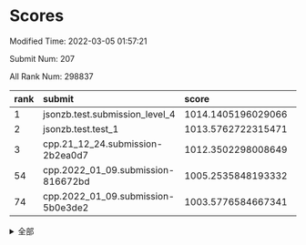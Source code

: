 # Scores

Modified Time: 2022-03-05 01:57:21

Submit Num: 207

All Rank Num: 298837

| rank |               submit               |       score        |       sigma        | pk_num |
| :--- | :--------------------------------- | :----------------- | :----------------- | :----- |
| 1    | jsonzb.test.submission_level_4     | 1014.1405196029066 | 0.8237089352429381 | 5776   |
| 2    | jsonzb.test.test_1                 | 1013.5762722315471 | 0.8256899635751175 | 5778   |
| 3    | cpp.21_12_24.submission-2b2ea0d7   | 1012.3502298008649 | 0.7756367247534116 | 5776   |
| 54   | cpp.2022_01_09.submission-816672bd | 1005.2535848193332 | 0.7199293650095515 | 5767   |
| 74   | cpp.2022_01_09.submission-5b0e3de2 | 1003.5776584667341 | 0.7305798796182339 | 5776   |


<details>
<summary>全部</summary>

| rank |                 submit                 |       score        |       sigma        | pk_num |
| :--- | :------------------------------------- | :----------------- | :----------------- | :----- |
| 1    | jsonzb.test.submission_level_4         | 1014.1405196029066 | 0.8237089352429381 | 5776   |
| 2    | jsonzb.test.test_1                     | 1013.5762722315471 | 0.8256899635751175 | 5778   |
| 3    | cpp.21_12_24.submission-2b2ea0d7       | 1012.3502298008649 | 0.7756367247534116 | 5776   |
| 4    | gobigger.level_3.submission_level_3_26 | 1011.746668165934  | 0.7736330507297545 | 5775   |
| 5    | gobigger.level_3.submission_level_3_10 | 1011.3565316149147 | 0.7672195841279614 | 5775   |
| 6    | gobigger.level_3.submission_level_3_44 | 1011.2709836592032 | 0.7848477719690218 | 5776   |
| 7    | gobigger.level_3.submission_level_3_28 | 1011.1953370002564 | 0.762632493173503  | 5777   |
| 8    | gobigger.level_3.submission_level_3_35 | 1011.1591334510447 | 0.762157905967655  | 5774   |
| 9    | gobigger.level_3.submission_level_3_32 | 1010.9388702643503 | 0.7791533802493901 | 5773   |
| 10   | gobigger.level_3.submission_level_3_46 | 1010.9293590070137 | 0.7776650083446067 | 5772   |
| 11   | gobigger.level_3.submission_level_3_1  | 1010.8535947851366 | 0.7900210242215177 | 5772   |
| 12   | gobigger.level_3.submission_level_3_29 | 1010.7814118336123 | 0.7537874316714323 | 5771   |
| 13   | gobigger.level_3.submission_level_3_37 | 1010.7205944004724 | 0.766630794186651  | 5776   |
| 14   | gobigger.level_3.submission_level_3_36 | 1010.650013181993  | 0.763861671194883  | 5780   |
| 15   | gobigger.level_3.submission_level_3_0  | 1010.6252064842661 | 0.7669662575849494 | 5770   |
| 16   | gobigger.level_3.submission_level_3_4  | 1010.5591990313433 | 0.7559460167556111 | 5776   |
| 17   | gobigger.level_3.submission_level_3_6  | 1010.4084757275057 | 0.7639269276086753 | 5778   |
| 18   | gobigger.level_3.submission_level_3_2  | 1010.3637066629701 | 0.7780020311017872 | 5774   |
| 19   | gobigger.level_3.submission_level_3_22 | 1010.3503518324715 | 0.7801235646998391 | 5776   |
| 20   | gobigger.level_3.submission_level_3_7  | 1010.3267216855044 | 0.765183962208689  | 5774   |
| 21   | gobigger.level_3.submission_level_3_3  | 1010.2612280006804 | 0.7604272230806768 | 5773   |
| 22   | gobigger.level_3.submission_level_3_8  | 1010.247416725238  | 0.7714733564785995 | 5774   |
| 23   | gobigger.level_3.submission_level_3_27 | 1010.0833127630807 | 0.7619330864717816 | 5774   |
| 24   | gobigger.level_3.submission_level_3_9  | 1010.0548936619057 | 0.7562400907296835 | 5770   |
| 25   | gobigger.level_3.submission_level_3_31 | 1010.0214581147329 | 0.7615992890232018 | 5774   |
| 26   | gobigger.level_3.submission_level_3_30 | 1009.9575425074196 | 0.7737193871790425 | 5777   |
| 27   | gobigger.level_3.submission_level_3_43 | 1009.9333970789974 | 0.759966739802116  | 5776   |
| 28   | gobigger.level_3.submission_level_3_25 | 1009.8838218439718 | 0.7462134007755549 | 5779   |
| 29   | gobigger.level_3.submission_level_3_24 | 1009.7151305368913 | 0.7499943467422668 | 5777   |
| 30   | gobigger.level_3.submission_level_3_45 | 1009.7109522291429 | 0.7494571944066928 | 5774   |
| 31   | gobigger.level_3.submission_level_3_33 | 1009.699528101067  | 0.7697148505410378 | 5772   |
| 32   | gobigger.level_3.submission_level_3_15 | 1009.6748853959854 | 0.7645247922572403 | 5772   |
| 33   | gobigger.level_3.submission_level_3_16 | 1009.6549470790023 | 0.7514660567953666 | 5776   |
| 34   | gobigger.level_3.submission_level_3_17 | 1009.613565300498  | 0.7532319041624896 | 5773   |
| 35   | gobigger.level_3.submission_level_3_38 | 1009.5875995825304 | 0.7499378039567497 | 5778   |
| 36   | gobigger.level_3.submission_level_3_34 | 1009.5546844197097 | 0.7593260999181011 | 5781   |
| 37   | gobigger.level_3.submission_level_3_42 | 1009.530417908118  | 0.7496156609435207 | 5774   |
| 38   | gobigger.level_3.submission_level_3_12 | 1009.4964947466165 | 0.7439982004085457 | 5779   |
| 39   | gobigger.level_3.submission_level_3_14 | 1009.4021443948069 | 0.7659722960662105 | 5775   |
| 40   | gobigger.level_3.submission_level_3_48 | 1009.3807503420967 | 0.7480021835714747 | 5776   |
| 41   | gobigger.level_3.submission_level_3_39 | 1009.3744122003022 | 0.75066127022047   | 5770   |
| 42   | gobigger.level_3.submission_level_3_49 | 1009.3609494623416 | 0.7542503663055338 | 5774   |
| 43   | gobigger.level_3.submission_level_3_41 | 1009.2226698419252 | 0.7502572954575311 | 5776   |
| 44   | gobigger.level_3.submission_level_3_5  | 1009.2102478725451 | 0.7360729478168362 | 5778   |
| 45   | gobigger.level_3.submission_level_3_40 | 1009.1002350999368 | 0.7505304646099472 | 5773   |
| 46   | gobigger.level_3.submission_level_3_47 | 1009.0947080576695 | 0.7311821053708161 | 5778   |
| 47   | gobigger.level_3.submission_level_3_21 | 1009.0926224777586 | 0.752706153596424  | 5772   |
| 48   | gobigger.level_3.submission_level_3_11 | 1009.053756952414  | 0.7698290930234959 | 5771   |
| 49   | gobigger.level_3.submission_level_3_23 | 1008.8796572089586 | 0.7389206782564895 | 5774   |
| 50   | gobigger.level_3.submission_level_3_18 | 1008.7211080180011 | 0.738215759427824  | 5775   |
| 51   | gobigger.level_3.submission_level_3_19 | 1008.685236002598  | 0.7752064201100212 | 5774   |
| 52   | gobigger.level_3.submission_level_3_13 | 1008.3705590698513 | 0.7462556923809889 | 5779   |
| 53   | gobigger.level_3.submission_level_3_20 | 1008.1783699495177 | 0.7214364052982358 | 5777   |
| 54   | cpp.2022_01_09.submission-816672bd     | 1005.2535848193332 | 0.7199293650095515 | 5767   |
| 55   | gobigger.level_1.submission_level_1_47 | 1005.2352604515695 | 0.7294772743769072 | 5774   |
| 56   | gobigger.level_1.submission_level_1_1  | 1005.022515169679  | 0.7262181925056872 | 5776   |
| 57   | gobigger.level_1.submission_level_1_24 | 1004.8879564793394 | 0.7208838247651371 | 5776   |
| 58   | gobigger.level_1.submission_level_1_35 | 1004.4150778262118 | 0.7153437552949066 | 5769   |
| 59   | gobigger.level_1.submission_level_1_15 | 1004.3632207789997 | 0.7171374913981143 | 5775   |
| 60   | gobigger.level_1.submission_level_1_10 | 1004.1820090548231 | 0.7177513214315216 | 5776   |
| 61   | gobigger.level_1.submission_level_1_8  | 1003.9597650867547 | 0.7297117348419728 | 5782   |
| 62   | gobigger.level_1.submission_level_1_43 | 1003.9533315286013 | 0.7260020895292345 | 5775   |
| 63   | gobigger.level_1.submission_level_1_42 | 1003.8975845394984 | 0.7245956837355518 | 5779   |
| 64   | gobigger.level_1.submission_level_1_12 | 1003.8959295110385 | 0.7110768050281048 | 5768   |
| 65   | gobigger.level_1.submission_level_1_21 | 1003.8516717758507 | 0.7129465501680694 | 5774   |
| 66   | gobigger.level_1.submission_level_1_27 | 1003.7558488828956 | 0.7162657811867313 | 5772   |
| 67   | gobigger.level_1.submission_level_1_0  | 1003.7343660117049 | 0.7212892881798991 | 5771   |
| 68   | gobigger.level_1.submission_level_1_28 | 1003.7266775303135 | 0.7192190497266023 | 5772   |
| 69   | gobigger.level_1.submission_level_1_6  | 1003.693750815103  | 0.7203161167778253 | 5770   |
| 70   | gobigger.level_1.submission_level_1_34 | 1003.6469520834977 | 0.7159483706668133 | 5774   |
| 71   | gobigger.level_1.submission_level_1_46 | 1003.6232709722216 | 0.7141465941277118 | 5774   |
| 72   | gobigger.level_1.submission_level_1_14 | 1003.6162440000209 | 0.7246312218044033 | 5775   |
| 73   | gobigger.level_1.submission_level_1_29 | 1003.5998248023888 | 0.7068393154197432 | 5776   |
| 74   | cpp.2022_01_09.submission-5b0e3de2     | 1003.5776584667341 | 0.7305798796182339 | 5776   |
| 75   | gobigger.level_1.submission_level_1_38 | 1003.5349824647975 | 0.7097516376254057 | 5769   |
| 76   | gobigger.level_1.submission_level_1_45 | 1003.5199689172704 | 0.7146785687115169 | 5776   |
| 77   | gobigger.level_1.submission_level_1_44 | 1003.4160611827277 | 0.7152114503448396 | 5774   |
| 78   | gobigger.level_1.submission_level_1_36 | 1003.398176340696  | 0.7156918655897465 | 5770   |
| 79   | gobigger.level_1.submission_level_1_9  | 1003.3393897116543 | 0.7276851347067546 | 5777   |
| 80   | gobigger.level_1.submission_level_1_37 | 1003.3037989637625 | 0.70770921954104   | 5775   |
| 81   | gobigger.level_1.submission_level_1_7  | 1003.2917623207702 | 0.7154092826060342 | 5776   |
| 82   | gobigger.level_1.submission_level_1_41 | 1003.2765681822148 | 0.7157415068497918 | 5773   |
| 83   | gobigger.level_1.submission_level_1_16 | 1003.2607784218565 | 0.7264746960301716 | 5771   |
| 84   | gobigger.level_1.submission_level_1_18 | 1003.2064195879052 | 0.7314996829535555 | 5776   |
| 85   | gobigger.level_1.submission_level_1_5  | 1003.1391834645398 | 0.713789378567462  | 5774   |
| 86   | gobigger.level_1.submission_level_1_13 | 1003.0740254546548 | 0.7225401579865296 | 5772   |
| 87   | gobigger.level_1.submission_level_1_40 | 1003.0713254423853 | 0.7136825776912099 | 5776   |
| 88   | gobigger.level_1.submission_level_1_32 | 1003.0506085941117 | 0.7090116973165597 | 5772   |
| 89   | gobigger.level_1.submission_level_1_11 | 1003.0486898345787 | 0.7096030989708275 | 5775   |
| 90   | gobigger.level_1.submission_level_1_49 | 1003.0178664560686 | 0.7224043308183432 | 5772   |
| 91   | gobigger.level_1.submission_level_1_20 | 1002.8749681712026 | 0.7127748046299592 | 5771   |
| 92   | gobigger.level_1.submission_level_1_31 | 1002.8356446413329 | 0.7101465811100027 | 5770   |
| 93   | gobigger.level_1.submission_level_1_4  | 1002.7736508306185 | 0.71689017208765   | 5774   |
| 94   | gobigger.level_1.submission_level_1_22 | 1002.7675316776696 | 0.7185695901781323 | 5770   |
| 95   | gobigger.level_1.submission_level_1_3  | 1002.7461428705088 | 0.7211208086424434 | 5773   |
| 96   | gobigger.level_1.submission_level_1_2  | 1002.7443723614385 | 0.7155824069463427 | 5776   |
| 97   | gobigger.level_1.submission_level_1_30 | 1002.7130564203806 | 0.697433948983155  | 5777   |
| 98   | gobigger.level_1.submission_level_1_39 | 1002.7095277143541 | 0.7195084049863892 | 5773   |
| 99   | gobigger.level_1.submission_level_1_17 | 1002.6785733329338 | 0.7188407454097658 | 5778   |
| 100  | gobigger.level_1.submission_level_1_48 | 1002.6609612220866 | 0.7185847678812803 | 5779   |
| 101  | gobigger.level_1.submission_level_1_33 | 1002.5799774339372 | 0.7250816570500929 | 5775   |
| 102  | gobigger.level_1.submission_level_1_25 | 1002.3894353584323 | 0.7154550956480641 | 5777   |
| 103  | gobigger.level_1.submission_level_1_23 | 1002.2652227431163 | 0.7131990539507426 | 5770   |
| 104  | gobigger.level_1.submission_level_1_19 | 1002.1618022401012 | 0.7108303724483939 | 5777   |
| 105  | gobigger.level_1.submission_level_1_26 | 1001.6544237637032 | 0.710351221263065  | 5778   |
| 106  | gobigger.random.submission_random_37   | 997.8530004928349  | 0.6964027363020696 | 5770   |
| 107  | gobigger.random.submission_random_48   | 996.9840415184118  | 0.705690762049291  | 5770   |
| 108  | gobigger.random.submission_random_1    | 996.9501587591319  | 0.7094797006924609 | 5775   |
| 109  | gobigger.random.submission_random_5    | 996.9221187781823  | 0.7056436270162857 | 5777   |
| 110  | gobigger.random.submission_random_45   | 996.7406670935655  | 0.7014048690138641 | 5777   |
| 111  | gobigger.random.submission_random_19   | 996.5927977811782  | 0.7120382597051726 | 5777   |
| 112  | gobigger.random.submission_random_28   | 996.4732179629156  | 0.7033896969631535 | 5776   |
| 113  | gobigger.random.submission_random_33   | 996.376641769138   | 0.7105037423198853 | 5778   |
| 114  | gobigger.random.submission_random_35   | 996.3634785654715  | 0.7007885134908397 | 5778   |
| 115  | gobigger.random.submission_random_30   | 996.3394416993837  | 0.7070349212264582 | 5775   |
| 116  | gobigger.random.submission_random_3    | 996.2788272629275  | 0.7117633637232864 | 5769   |
| 117  | gobigger.random.submission_random_11   | 996.2424248701537  | 0.7085614701025612 | 5773   |
| 118  | gobigger.random.submission_random_29   | 996.1928099992343  | 0.7000653178735622 | 5777   |
| 119  | gobigger.random.submission_random_32   | 996.1490910255368  | 0.719247809609777  | 5775   |
| 120  | gobigger.random.submission_random_27   | 996.1420880741009  | 0.7004900097653086 | 5772   |
| 121  | gobigger.random.submission_random_36   | 996.0909558399615  | 0.7028234003360091 | 5778   |
| 122  | gobigger.random.submission_random_2    | 996.06617669901    | 0.7034833888548074 | 5771   |
| 123  | gobigger.random.submission_random_44   | 996.0379398006035  | 0.7073074083036349 | 5771   |
| 124  | gobigger.random.submission_random_9    | 996.0361107536536  | 0.7237989568615472 | 5780   |
| 125  | gobigger.random.submission_random_42   | 995.9916839889921  | 0.7127410352233147 | 5775   |
| 126  | gobigger.random.submission_random_16   | 995.9844070417053  | 0.7078943696913742 | 5777   |
| 127  | gobigger.random.submission_random_13   | 995.9410124414122  | 0.7061486339294257 | 5773   |
| 128  | gobigger.random.submission_random_17   | 995.9363822565917  | 0.7133096590441547 | 5775   |
| 129  | gobigger.random.submission_random_24   | 995.908665127451   | 0.7030867490777949 | 5770   |
| 130  | gobigger.random.submission_random_25   | 995.8954016744003  | 0.7198356993482398 | 5774   |
| 131  | gobigger.random.submission_random_46   | 995.8885569120811  | 0.7097567341895397 | 5773   |
| 132  | gobigger.random.submission_random_38   | 995.8646995715163  | 0.7185644873485187 | 5777   |
| 133  | gobigger.random.submission_random_7    | 995.8639736121364  | 0.7206906825795347 | 5775   |
| 134  | gobigger.random.submission_random_43   | 995.8321776765373  | 0.7199430837283853 | 5771   |
| 135  | gobigger.random.submission_random_8    | 995.7801940614116  | 0.7076072060752311 | 5776   |
| 136  | gobigger.random.submission_random_20   | 995.758671579998   | 0.7114334781663645 | 5776   |
| 137  | gobigger.random.submission_random_6    | 995.7494257246327  | 0.7095607027921146 | 5777   |
| 138  | gobigger.random.submission_random_10   | 995.7228951213749  | 0.709429820002055  | 5777   |
| 139  | gobigger.random.submission_random_41   | 995.7087344617231  | 0.7195065134645606 | 5774   |
| 140  | gobigger.random.submission_random_26   | 995.6694787535935  | 0.7097929924105053 | 5773   |
| 141  | gobigger.random.submission_random_14   | 995.6496801848838  | 0.7046148945438204 | 5772   |
| 142  | gobigger.random.submission_random_21   | 995.6128961796329  | 0.7110020114132205 | 5778   |
| 143  | gobigger.random.submission_random_18   | 995.564061898179   | 0.7178179233286436 | 5767   |
| 144  | gobigger.random.submission_random_34   | 995.550895963075   | 0.7079464887154868 | 5778   |
| 145  | gobigger.random.submission_random_12   | 995.514735053961   | 0.7008939023958377 | 5775   |
| 146  | gobigger.random.submission_random_39   | 995.492147070895   | 0.7097897196056123 | 5774   |
| 147  | gobigger.random.submission_random_15   | 995.4628805324961  | 0.7133069481841725 | 5773   |
| 148  | gobigger.random.submission_random_0    | 995.3920183164889  | 0.7165495323409933 | 5776   |
| 149  | gobigger.random.submission_random_4    | 995.3314781552092  | 0.7182468137445431 | 5774   |
| 150  | gobigger.random.submission_random_47   | 995.2773293797985  | 0.710819993643868  | 5781   |
| 151  | gobigger.random.submission_random_31   | 995.2666416499939  | 0.7185999956944272 | 5775   |
| 152  | gobigger.random.submission_random_22   | 995.0568810159369  | 0.7097911951009201 | 5777   |
| 153  | gobigger.random.submission_random_23   | 994.8805624055524  | 0.7104601511009675 | 5774   |
| 154  | gobigger.random.submission_random_49   | 994.7742415897369  | 0.7258850915990267 | 5775   |
| 155  | gobigger.random.submission_random_40   | 994.6232818935018  | 0.722384934377794  | 5775   |
| 156  | gobigger.level_2.submission_level_2_23 | 994.0735441988904  | 0.7199747032184196 | 5774   |
| 157  | gobigger.level_2.submission_level_2_19 | 993.9690334523465  | 0.7256701151154958 | 5780   |
| 158  | gobigger.level_2.submission_level_2_40 | 993.5002728033846  | 0.7380573187548398 | 5776   |
| 159  | gobigger.level_2.submission_level_2_6  | 993.4394225021646  | 0.7405908555568793 | 5771   |
| 160  | gobigger.level_2.submission_level_2_24 | 993.4346320169775  | 0.7395093216056033 | 5774   |
| 161  | gobigger.level_2.submission_level_2_1  | 993.4091192615882  | 0.7373433257353089 | 5777   |
| 162  | gobigger.level_2.submission_level_2_28 | 993.1781634061639  | 0.7309905954698995 | 5774   |
| 163  | gobigger.level_2.submission_level_2_18 | 993.0485683980246  | 0.7190142138527519 | 5776   |
| 164  | gobigger.level_2.submission_level_2_8  | 993.0445435164862  | 0.7304849142535044 | 5775   |
| 165  | gobigger.level_2.submission_level_2_17 | 992.9814599349206  | 0.7516912466131312 | 5774   |
| 166  | gobigger.level_2.submission_level_2_7  | 992.8659591780016  | 0.7384855990370731 | 5775   |
| 167  | gobigger.level_2.submission_level_2_48 | 992.7366879753416  | 0.743531727447918  | 5778   |
| 168  | gobigger.level_2.submission_level_2_20 | 992.6197187401165  | 0.7236154527301053 | 5778   |
| 169  | gobigger.level_2.submission_level_2_22 | 992.6143187773273  | 0.7310015031325972 | 5775   |
| 170  | gobigger.level_2.submission_level_2_16 | 992.6112903191918  | 0.7589611474713891 | 5768   |
| 171  | gobigger.level_2.submission_level_2_11 | 992.57642718512    | 0.7364300614348062 | 5777   |
| 172  | gobigger.level_2.submission_level_2_39 | 992.5263668714048  | 0.7311078986720122 | 5780   |
| 173  | gobigger.level_2.submission_level_2_38 | 992.5157952829462  | 0.7488035829960051 | 5777   |
| 174  | gobigger.level_2.submission_level_2_33 | 992.5046095822901  | 0.7419149080586046 | 5775   |
| 175  | gobigger.level_2.submission_level_2_14 | 992.4085030728319  | 0.7389562952666318 | 5772   |
| 176  | gobigger.level_2.submission_level_2_43 | 992.3873333488278  | 0.7375090410370212 | 5771   |
| 177  | gobigger.level_2.submission_level_2_27 | 992.2376524751327  | 0.7442031804081132 | 5775   |
| 178  | gobigger.level_2.submission_level_2_0  | 992.1691531105231  | 0.7599557973180682 | 5772   |
| 179  | gobigger.level_2.submission_level_2_34 | 992.1664230851459  | 0.7633416441847722 | 5776   |
| 180  | gobigger.level_2.submission_level_2_9  | 992.1363686663822  | 0.7353866839019398 | 5775   |
| 181  | gobigger.level_2.submission_level_2_29 | 992.0895751365815  | 0.7326381652269864 | 5781   |
| 182  | gobigger.level_2.submission_level_2_2  | 991.9577341026934  | 0.7503594595025402 | 5778   |
| 183  | gobigger.level_2.submission_level_2_41 | 991.8784717454623  | 0.7429787459639763 | 5775   |
| 184  | gobigger.level_2.submission_level_2_37 | 991.8759327601275  | 0.7382036208556774 | 5776   |
| 185  | gobigger.level_2.submission_level_2_30 | 991.859868080185   | 0.7386071194792436 | 5774   |
| 186  | gobigger.level_2.submission_level_2_25 | 991.8221265109715  | 0.7465873820690776 | 5778   |
| 187  | gobigger.level_2.submission_level_2_12 | 991.803398667546   | 0.7565405358405907 | 5774   |
| 188  | gobigger.level_2.submission_level_2_3  | 991.7596289789949  | 0.7770504244020343 | 5773   |
| 189  | gobigger.level_2.submission_level_2_15 | 991.7036302011375  | 0.7432807770809243 | 5771   |
| 190  | gobigger.level_2.submission_level_2_21 | 991.6921169135302  | 0.741048006463611  | 5774   |
| 191  | gobigger.level_2.submission_level_2_42 | 991.4822858997535  | 0.7457890226938589 | 5773   |
| 192  | gobigger.level_2.submission_level_2_46 | 991.4199774787153  | 0.7496170607351037 | 5768   |
| 193  | gobigger.level_2.submission_level_2_4  | 991.3243007254945  | 0.7422536443433834 | 5777   |
| 194  | gobigger.level_2.submission_level_2_45 | 991.2714071186955  | 0.7611160758751971 | 5777   |
| 195  | gobigger.level_2.submission_level_2_31 | 991.2041527027362  | 0.7422254706990343 | 5772   |
| 196  | gobigger.level_2.submission_level_2_5  | 991.1738774469472  | 0.7813974631122936 | 5777   |
| 197  | gobigger.level_2.submission_level_2_35 | 991.1142297220637  | 0.749351501639171  | 5773   |
| 198  | gobigger.level_2.submission_level_2_10 | 991.1063568380081  | 0.7806191751997525 | 5770   |
| 199  | gobigger.level_2.submission_level_2_44 | 991.1020913073936  | 0.7532748260771166 | 5775   |
| 200  | gobigger.level_2.submission_level_2_26 | 991.0346983152265  | 0.761190335917435  | 5777   |
| 201  | gobigger.level_2.submission_level_2_13 | 990.9411600713951  | 0.7646378881685515 | 5778   |
| 202  | gobigger.level_2.submission_level_2_47 | 990.7816619598966  | 0.7702876295592438 | 5779   |
| 203  | gobigger.level_2.submission_level_2_49 | 990.7693406279424  | 0.7563519807193205 | 5772   |
| 204  | gobigger.level_2.submission_level_2_36 | 990.7427134099423  | 0.7769190484726194 | 5776   |
| 205  | gobigger.level_2.submission_level_2_32 | 990.5334398523852  | 0.7336247527501801 | 5774   |
| 206  | gobigger.none.submission_none_0        | 979.1236669259432  | 1.1841105523170758 | 5773   |
| 207  | gobigger.none.submission_none_1        | 975.3921524929159  | 1.5323778502693728 | 5774   |

</details>